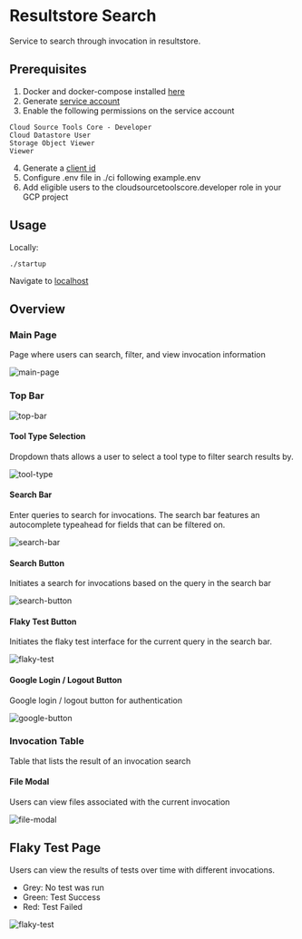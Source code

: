 # Resultstore Search

Service to search through invocation in resultstore.

## Prerequisites

1. Docker and docker-compose installed [here](https://www.docker.com/)
2. Generate [service account](https://cloud.google.com/iam/docs/creating-managing-service-account-keys)
3. Enable the following permissions on the service account

```
Cloud Source Tools Core - Developer
Cloud Datastore User
Storage Object Viewer
Viewer
```

4. Generate a [client id](https://developers.google.com/identity/sign-in/web/sign-in#create_authorization_credentials)
5. Configure .env file in ./ci following example.env
6. Add eligible users to the cloudsourcetoolscore.developer role in your GCP project

## Usage

Locally:

```shell
./startup
```

Navigate to [localhost](http://localhost/)

## Overview

### Main Page

Page where users can search, filter, and view invocation information

![main-page](https://user-images.githubusercontent.com/22064715/90549470-94541280-e15c-11ea-95ee-4652a1c40ab3.png)

### Top Bar

![top-bar](https://user-images.githubusercontent.com/22064715/90548798-80f47780-e15b-11ea-86b5-b904079f6a19.png)

#### Tool Type Selection

Dropdown thats allows a user to select a tool type to filter search results by.

![tool-type](https://user-images.githubusercontent.com/22064715/90549145-0d9f3580-e15c-11ea-9b4b-a03c0f2d24c2.png)

#### Search Bar

Enter queries to search for invocations. The search bar features an autocomplete typeahead for fields that can be filtered on.

![search-bar](https://user-images.githubusercontent.com/22064715/90549837-15130e80-e15d-11ea-83ae-752e68ed505b.png)

#### Search Button

Initiates a search for invocations based on the query in the search bar

![search-button](https://user-images.githubusercontent.com/22064715/90549687-da10db00-e15c-11ea-9a4c-f93b7b2fd071.png)

#### Flaky Test Button

Initiates the flaky test interface for the current query in the search bar.

![flaky-test](https://user-images.githubusercontent.com/22064715/90549943-3b38ae80-e15d-11ea-9aec-ea3b944fc180.png)

#### Google Login / Logout Button

Google login / logout button for authentication

![google-button](https://user-images.githubusercontent.com/22064715/90550082-720ec480-e15d-11ea-878d-8c5948708fa8.png)

### Invocation Table

Table that lists the result of an invocation search

#### File Modal

Users can view files associated with the current invocation

![file-modal](https://user-images.githubusercontent.com/22064715/90553262-1b57b980-e162-11ea-87eb-d4ef17a3717c.png)

## Flaky Test Page

Users can view the results of tests over time with different invocations.

- Grey: No test was run
- Green: Test Success
- Red: Test Failed

![flaky-test](https://user-images.githubusercontent.com/22064715/90553945-2fe88180-e163-11ea-9946-7c3b4c372709.png)
